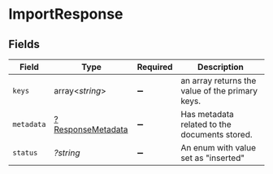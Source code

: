# ImportResponse


## Fields

| Field                                                        | Type                                                         | Required                                                     | Description                                                  |
| ------------------------------------------------------------ | ------------------------------------------------------------ | ------------------------------------------------------------ | ------------------------------------------------------------ |
| `keys`                                                       | array<*string*>                                              | :heavy_minus_sign:                                           | an array returns the value of the primary keys.              |
| `metadata`                                                   | [?ResponseMetadata](../../models/shared/ResponseMetadata.md) | :heavy_minus_sign:                                           | Has metadata related to the documents stored.                |
| `status`                                                     | *?string*                                                    | :heavy_minus_sign:                                           | An enum with value set as "inserted"                         |